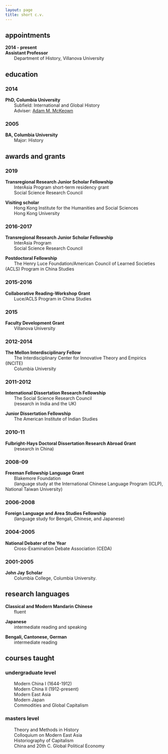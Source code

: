 ```yaml
---
layout: page
title: short c.v.
---
```


## appointments

**2014 - present**  
**Assistant Professor**  
&nbsp;&nbsp;&nbsp;&nbsp;&nbsp;&nbsp; Department of History, Villanova University

## education

### **2014**  
**PhD, Columbia University**     
&nbsp;&nbsp;&nbsp;&nbsp;&nbsp;&nbsp; Subfield: International and Global History  
&nbsp;&nbsp;&nbsp;&nbsp;&nbsp;&nbsp; Adviser: [Adam M. McKeown](https://www.historians.org/publications-and-directories/perspectives-on-history/december-2017/adam-mckeown-(1965%E2%80%932017))

### **2005**  
**BA, Columbia University**   
&nbsp;&nbsp;&nbsp;&nbsp;&nbsp;&nbsp; Major: History

## awards and grants

### **2019**  
**Transregional Research Junior Scholar Fellowship**  
&nbsp;&nbsp;&nbsp;&nbsp;&nbsp;&nbsp; InterAsia Program short-term residency grant  
&nbsp;&nbsp;&nbsp;&nbsp;&nbsp;&nbsp; Social Science Research Council 

**Visiting scholar**  
&nbsp;&nbsp;&nbsp;&nbsp;&nbsp;&nbsp; Hong Kong Institute for the Humanities and Social Sciences  
&nbsp;&nbsp;&nbsp;&nbsp;&nbsp;&nbsp; Hong Kong University

### **2016-2017**  
**Transregional Research Junior Scholar Fellowship**  
&nbsp;&nbsp;&nbsp;&nbsp;&nbsp;&nbsp; InterAsia Program  
&nbsp;&nbsp;&nbsp;&nbsp;&nbsp;&nbsp; Social Science Research Council 

**Postdoctoral Fellowship**  
&nbsp;&nbsp;&nbsp;&nbsp;&nbsp;&nbsp; The Henry Luce Foundation/American Council of Learned Societies (ACLS) Program in China Studies 

### **2015-2016**  
**Collaborative Reading-Workshop Grant**  
&nbsp;&nbsp;&nbsp;&nbsp;&nbsp;&nbsp; Luce/ACLS Program in China Studies

### 2015 
**Faculty Development Grant**  
&nbsp;&nbsp;&nbsp;&nbsp;&nbsp;&nbsp; Villanova University

### **2012-2014**  
**The Mellon Interdisciplinary Fellow**  
&nbsp;&nbsp;&nbsp;&nbsp;&nbsp;&nbsp; The Interdisciplinary Center for Innovative Theory and Empirics (INCITE)  
&nbsp;&nbsp;&nbsp;&nbsp;&nbsp;&nbsp; Columbia University

### **2011-2012**  
**International Dissertation Research Fellowship**  
&nbsp;&nbsp;&nbsp;&nbsp;&nbsp;&nbsp; The Social Science Research Council  
&nbsp;&nbsp;&nbsp;&nbsp;&nbsp;&nbsp; (research in India and the UK)

**Junior Dissertation Fellowship**  
&nbsp;&nbsp;&nbsp;&nbsp;&nbsp;&nbsp; The American Institute of Indian Studies

### **2010-11**  
**Fulbright-Hays Doctoral Dissertation Research Abroad Grant**  
&nbsp;&nbsp;&nbsp;&nbsp;&nbsp;&nbsp; (research in China)

### **2008-09**  
**Freeman Fellowship Language Grant**  
&nbsp;&nbsp;&nbsp;&nbsp;&nbsp;&nbsp; Blakemore Foundation  
&nbsp;&nbsp;&nbsp;&nbsp;&nbsp;&nbsp; (language study at the International Chinese Language Program (ICLP), National Taiwan University)

### **2006-2008**  
**Foreign Language and Area Studies Fellowship**  
&nbsp;&nbsp;&nbsp;&nbsp;&nbsp;&nbsp; (language study for Bengali, Chinese, and Japanese)


### **2004-2005**  
**National Debater of the Year**  
&nbsp;&nbsp;&nbsp;&nbsp;&nbsp;&nbsp; Cross-Examination Debate Association (CEDA) 

### **2001-2005**  
**John Jay Scholar**  
&nbsp;&nbsp;&nbsp;&nbsp;&nbsp;&nbsp; Columbia College, Columbia University.  


## research languages

**Classical and Modern Mandarin Chinese**  
&nbsp;&nbsp;&nbsp;&nbsp;&nbsp;&nbsp; fluent

**Japanese**  
&nbsp;&nbsp;&nbsp;&nbsp;&nbsp;&nbsp; intermediate reading and speaking

**Bengali, Cantonese, German**  
&nbsp;&nbsp;&nbsp;&nbsp;&nbsp;&nbsp; intermediate reading

## courses taught

### undergraduate level

&nbsp;&nbsp;&nbsp;&nbsp;&nbsp;&nbsp; Modern China I (1644-1912)  
&nbsp;&nbsp;&nbsp;&nbsp;&nbsp;&nbsp; Modern China II (1912-present)  
&nbsp;&nbsp;&nbsp;&nbsp;&nbsp;&nbsp; Modern East Asia  
&nbsp;&nbsp;&nbsp;&nbsp;&nbsp;&nbsp; Modern Japan  
&nbsp;&nbsp;&nbsp;&nbsp;&nbsp;&nbsp; Commodities and Global Capitalism


### masters level

&nbsp;&nbsp;&nbsp;&nbsp;&nbsp;&nbsp; Theory and Methods in History  
&nbsp;&nbsp;&nbsp;&nbsp;&nbsp;&nbsp; Colloquium on Modern East Asia  
&nbsp;&nbsp;&nbsp;&nbsp;&nbsp;&nbsp; Historiography of Capitalism  
&nbsp;&nbsp;&nbsp;&nbsp;&nbsp;&nbsp; China and 20th C. Global Political Economy

